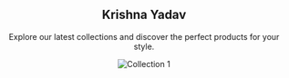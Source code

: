 <html>
  <head>
    <meta charset="UTF-8">
    <meta name="viewport" content="width=device-width, initial-scale=1.0">
    <link rel="stylesheet" type="text/css" href="style.css">
  </head>
  <body>
    <!-- Header -->
    <header>
      <nav>
        <div class="logo">
          <h2>Krishna Yadav</h2>
        </div>
      </nav>
        <p>Explore our latest collections and discover the perfect products for your style.</p>
        <div class="collections-grid">
          <div class="collection">
            <img src="https://upload.wikimedia.org/wikipedia/commons/0/0c/Incredible_nature_of_the_earth_from_the_point_of_view_of_India%27s_heritage.jpg" alt="Collection 1">
          </div>
